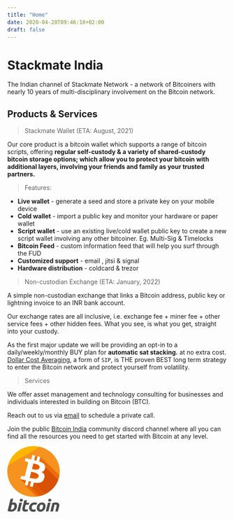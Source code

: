 ```yaml
---
title: "Home"
date: 2020-04-28T09:46:18+02:00
draft: false
---
```


# Stackmate India

The Indian channel of Stackmate Network - a network of Bitcoiners with nearly 10 years of multi-disciplinary involvement on the Bitcoin network. 

## Products & Services

> Stackmate Wallet (ETA: August, 2021)

Our core product is a bitcoin wallet which supports a range of bitcoin scripts, offering <b>regular self-custody & a variety of shared-custody bitcoin storage options; which allow you to protect your bitcoin with additional layers, involving your friends and family as your trusted partners.</b>

> Features:

- <b>Live wallet</b> - generate a seed and store a private key on your mobile device
- <b>Cold wallet</b> - import a public key and monitor your hardware or paper wallet
- <b>Script wallet</b> - use an existing live/cold wallet public key to create a new script wallet involving any other bitcoiner. Eg. Multi-Sig & Timelocks
- <b>Bitcoin Feed</b> - custom information feed that will help you surf through the FUD
- <b>Customized support</b> - email , jitsi & signal
- <b>Hardware distribution</b> - coldcard & trezor

> Non-custodian Exchange (ETA: January, 2022)

A simple non-custodian exchange that links a Bitcoin address, public key or lightning invoice to an INR bank account. 

Our exchange rates are all inclusive, i.e. exchange fee + miner fee + other service fees + other hidden fees. What you see, is what you get, straight into your custody.

As the first major update we will be providing an opt-in to a daily/weekly/monthly BUY plan for <b>automatic sat stacking.</b> at no extra cost. [Dollar Cost Averaging](https://dcabtc.com), a form of `SIP`, is THE proven BEST long term strategy to enter the Bitcoin network and protect yourself from volatility.

> Services

We offer asset management and technology consulting for businesses and individuals interested in building on Bitcoin (BTC). 

Reach out to us via [email](mailto:vm@stackmate.in) to schedule a private call. 

Join the public [Bitcoin India](https://discord.gg/rEW9SBvN) community discord channel where all you can find all the resources you need to get started with Bitcoin at any level.

<!-- <style>
.android-badge{
    width: 420px !important;
    height: 150px !important;
}

</style>
<img src="/images/google-play-badge.png" alt="PlayStore" class="android-badge"/> -->

<style>
.bitcoin-badge{
    width: 120px !important;
    height: 150px !important;
}
</style>

<img src="/images/bitcoin.png" alt="Bitcoin" class="bitcoin-badge"/>